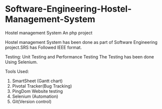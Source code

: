 # Software-Engineering-Hostel-Management-System
Hostel management System An php project

 Hostel management System has been done as part of Software Engineering project.SRS has Followed IEEE format.
 
 Testing: Unit Testing and Performance Testing
 The Testing has been done Using Selenium.
 
 Tools Used:

 1. SmartSheet (Gantt chart)
 2. Pivotal Tracker(Bug Tracking)
 3. PingDom Website testing
 4. Selenium (Automation)
 5. Git(Version control)
 
 
 
